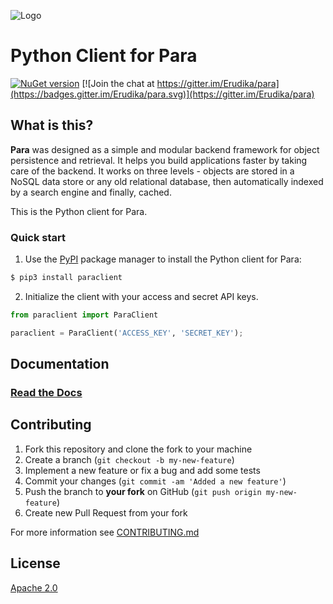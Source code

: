 ![Logo](https://s3-eu-west-1.amazonaws.com/org.paraio/para.png)

# Python Client for Para

[![NuGet version](https://badge.fury.io/py/paralient.svg)](https://badge.fury.io/py/paraclient)
[![Join the chat at https://gitter.im/Erudika/para](https://badges.gitter.im/Erudika/para.svg)](https://gitter.im/Erudika/para)

## What is this?

**Para** was designed as a simple and modular backend framework for object persistence and retrieval.
It helps you build applications faster by taking care of the backend. It works on three levels -
objects are stored in a NoSQL data store or any old relational database, then automatically indexed
by a search engine and finally, cached.

This is the Python client for Para.

### Quick start

1. Use the [PyPI](https://pypi.python.org/pypi) package manager to install the Python client for Para:
```sh
$ pip3 install paraclient
```

2. Initialize the client with your access and secret API keys.
```python
from paraclient import ParaClient

paraclient = ParaClient('ACCESS_KEY', 'SECRET_KEY');
```

## Documentation

### [Read the Docs](https://paraio.org/docs)

## Contributing

1. Fork this repository and clone the fork to your machine
2. Create a branch (`git checkout -b my-new-feature`)
3. Implement a new feature or fix a bug and add some tests
4. Commit your changes (`git commit -am 'Added a new feature'`)
5. Push the branch to **your fork** on GitHub (`git push origin my-new-feature`)
6. Create new Pull Request from your fork

For more information see [CONTRIBUTING.md](https://github.com/Erudika/para/blob/master/CONTRIBUTING.md)

## License
[Apache 2.0](LICENSE)
